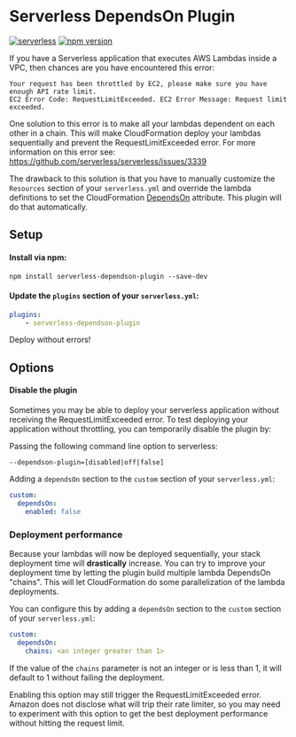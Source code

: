 # Serverless DependsOn Plugin

[![serverless](http://public.serverless.com/badges/v3.svg)](http://www.serverless.com)
[![npm version](https://badge.fury.io/js/serverless-dependson-plugin.svg)](https://badge.fury.io/js/serverless-dependson-plugin)

If you have a Serverless application that executes AWS Lambdas inside a VPC, then chances are you have encountered this error:

```
Your request has been throttled by EC2, please make sure you have enough API rate limit. 
EC2 Error Code: RequestLimitExceeded. EC2 Error Message: Request limit exceeded.
```

One solution to this error is to make all your lambdas dependent on each other in a chain. This will make CloudFormation deploy your lambdas sequentially and prevent the RequestLimitExceeded error.
For more information on this error see: https://github.com/serverless/serverless/issues/3339

The drawback to this solution is that you have to manually customize the `Resources` section of your `serverless.yml` and override the lambda definitions to set the CloudFormation [DependsOn](https://docs.aws.amazon.com/AWSCloudFormation/latest/UserGuide/aws-attribute-dependson.html) attribute. This plugin will do that automatically.

## Setup

#### Install via npm:
```
npm install serverless-dependson-plugin --save-dev
```

#### Update the `plugins` section of your `serverless.yml`:
```yaml
plugins:
    - serverless-dependson-plugin
```

Deploy without errors!

## Options

#### Disable the plugin
Sometimes you may be able to deploy your serverless application without receiving the RequestLimitExceeded error. To test deploying your application without throttling, you can temporarily disable the plugin by:

Passing the following command line option to serverless:
```
--dependson-plugin=[disabled|off|false]
```

Adding a `dependsOn` section to the `custom` section of your `serverless.yml`:
```yaml
custom:
  dependsOn:
    enabled: false     
```

### Deployment performance

Because your lambdas will now be deployed sequentially, your stack deployment time will **drastically** increase. You can try to improve your deployment time by letting the plugin build multiple lambda DependsOn "chains".
This will let CloudFormation do some parallelization of the lambda deployments.

You can configure this by adding a `dependsOn` section to the `custom` section of your `serverless.yml`:

```yaml
custom:
  dependsOn:
    chains: <an integer greater than 1>
```

If the value of the `chains` parameter is not an integer or is less than 1, it will default to 1 without failing the deployment. 

Enabling this option may still trigger the RequestLimitExceeded error. Amazon does not disclose what will trip their rate limiter, so you may need to experiment with this option to get the best deployment performance without hitting the request limit.   